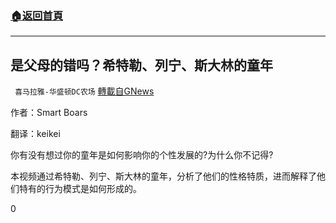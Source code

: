 ###  [:house:返回首頁](https://github.com/ourhimalayas/txt)
---


## 是父母的错吗？希特勒、列宁、斯大林的童年
` 喜马拉雅-华盛顿DC农场` [轉載自GNews](https://gnews.org/zh-hans/1534613/)

作者：Smart Boars

翻译：keikei



你有没有想过你的童年是如何影响你的个性发展的?为什么你不记得?

本视频通过希特勒、列宁、斯大林的童年，分析了他们的性格特质，进而解释了他们特有的行为模式是如何形成的。

0
